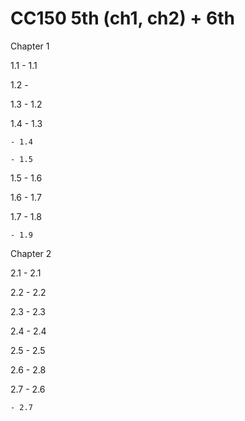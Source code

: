 # CC150 5th (ch1, ch2) + 6th
            
Chapter 1  

1.1 - 1.1

1.2 - 

1.3 - 1.2

1.4 - 1.3

    - 1.4
    
    - 1.5
    
1.5 - 1.6

1.6 - 1.7

1.7 - 1.8

    - 1.9
    
Chapter 2

2.1 - 2.1

2.2 - 2.2

2.3 - 2.3

2.4 - 2.4 

2.5 - 2.5

2.6 - 2.8

2.7 - 2.6

    - 2.7
